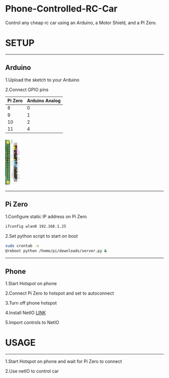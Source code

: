 # Phone-Controlled-RC-Car


Control any cheap rc car using an Arduino, a Motor Shield, and a PI Zero.


# SETUP

  -----
  Arduino
   -----
  1.Upload the sketch to your Arduino

  2.Connect GPIO pins


  Pi Zero   | Arduino Analog 
  ---|---
    8     |       0
    9      |      1
    10    |       2
    11      |      4

<img src="https://github.com/jdial1/Phone-Controlled-RC-Car/blob/master/Pi-Zero-GPIO-PINOUT.PNG" Width=10%></img>

-----
 Pi Zero
 -----
 
  1.Configure static IP address on Pi Zero
  ```bash
  ifconfig wlan0 192.168.1.25
  ```
  
  
  2.Set python script to start on boot
  
  ```bash
  sudo crontab -e
  @reboot python /home/pi/downloads/server.py &
  ```

 -----
  Phone
  -----
  1.Start Hotspot on phone

  2.Connect Pi Zero to hotspot and set to autoconnect

  3.Turn off phone hotspot

  4.Install NetIO <a href="https://play.google.com/store/apps/details?id=com.luvago.netio&hl=en">LINK</a>

  5.Import controls to NetIO



# USAGE
------------------------
  1.Start Hotspot on phone and wait for Pi Zero to connect

  2.Use netIO to control car
